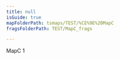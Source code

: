 ```yaml
---
title: null
isGuide: true
mapFolderPath: tsmaps/TEST/%CE%9E%20MapC
fragsFolderPath: TEST/MapC_frags

---
```



<!-- tsGuideRenderComment {"guide":{"id":"imyo2f04Y","path":"TEST","fragmentFolderPath":"TEST/MapC_frags"},"fragment":{"id":"imyo2f04Y","topLevelMapKey":"fjJBWe00Bt","mapKeyChain":"fjJBWe00Bt","guideID":"imyo2f0bX","guidePath":"c:/GitHub/MuddySpud/MuddySpud.github.io/tsmaps/TEST/MapC.tsmap","parentFragmentID":null,"chartKey":"fjJBWe00Bt","isLeaf":false,"options":[{"id":"imyo390vv","option":"MapC 1.1","isAncillary":false,"order":1},{"id":"imyo3e1zD","option":"MapC 1.2","isAncillary":false,"order":2}]}} -->

MapC 1